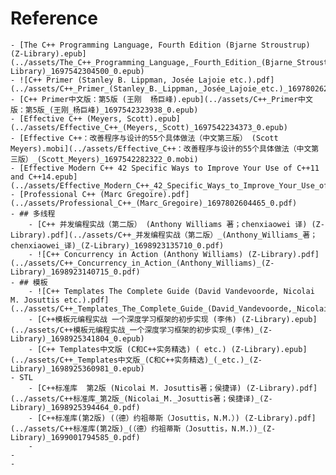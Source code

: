 # Reference
	- [The C++ Programming Language, Fourth Edition (Bjarne Stroustrup) (Z-Library).epub](../assets/The_C++_Programming_Language,_Fourth_Edition_(Bjarne_Stroustrup)_(Z-Library)_1697542304500_0.epub)
	- ![C++ Primer (Stanley B. Lippman, Josée Lajoie etc.).pdf](../assets/C++_Primer_(Stanley_B._Lippman,_Josée_Lajoie_etc.)_1697802621032_0.pdf)
	- [C++ Primer中文版：第5版 (王刚  杨巨峰).epub](../assets/C++_Primer中文版：第5版_(王刚_杨巨峰)_1697542323938_0.epub)
	- [Effective C++ (Meyers, Scott).epub](../assets/Effective_C++_(Meyers,_Scott)_1697542234373_0.epub)
	- [Effective C++：改善程序与设计的55个具体做法（中文第三版） (Scott Meyers).mobi](../assets/Effective_C++：改善程序与设计的55个具体做法（中文第三版）_(Scott_Meyers)_1697542282322_0.mobi)
	- [Effective Modern C++ 42 Specific Ways to Improve Your Use of C++11 and C++14.epub](../assets/Effective_Modern_C++_42_Specific_Ways_to_Improve_Your_Use_of_C++11_and_C++14_1697542339173_0.epub)
	- [Professional C++ (Marc Gregoire).pdf](../assets/Professional_C++_(Marc_Gregoire)_1697802604465_0.pdf)
	- ## 多线程
		- [C++ 并发编程实战（第二版） (Anthony Williams 著；chenxiaowei 译) (Z-Library).pdf](../assets/C++_并发编程实战（第二版）_(Anthony_Williams_著；chenxiaowei_译)_(Z-Library)_1698923135710_0.pdf)
		- ![C++ Concurrency in Action (Anthony Williams) (Z-Library).pdf](../assets/C++_Concurrency_in_Action_(Anthony_Williams)_(Z-Library)_1698923140715_0.pdf)
	- ## 模板
		- ![C++ Templates The Complete Guide (David Vandevoorde, Nicolai M. Josuttis etc.).pdf](../assets/C++_Templates_The_Complete_Guide_(David_Vandevoorde,_Nicolai_M._Josuttis_etc.)_1697802611650_0.pdf)
		- [C++模板元编程实战 一个深度学习框架的初步实现 (李伟) (Z-Library).epub](../assets/C++模板元编程实战_一个深度学习框架的初步实现_(李伟)_(Z-Library)_1698925341804_0.epub)
		- [C++ Templates中文版 (C和C++实务精选) ( etc.) (Z-Library).epub](../assets/C++_Templates中文版_(C和C++实务精选)_(_etc.)_(Z-Library)_1698925360981_0.epub)
	- STL
		- [C++标准库  第2版 (Nicolai M. Josuttis著；侯捷译) (Z-Library).pdf](../assets/C++标准库_第2版_(Nicolai_M._Josuttis著；侯捷译)_(Z-Library)_1698925394464_0.pdf)
		- [C++标准库(第2版) (（德）约祖蒂斯（Josuttis，N.M.）) (Z-Library).pdf](../assets/C++标准库(第2版)_(（德）约祖蒂斯（Josuttis，N.M.）)_(Z-Library)_1699001794585_0.pdf)
		-
	-
	-